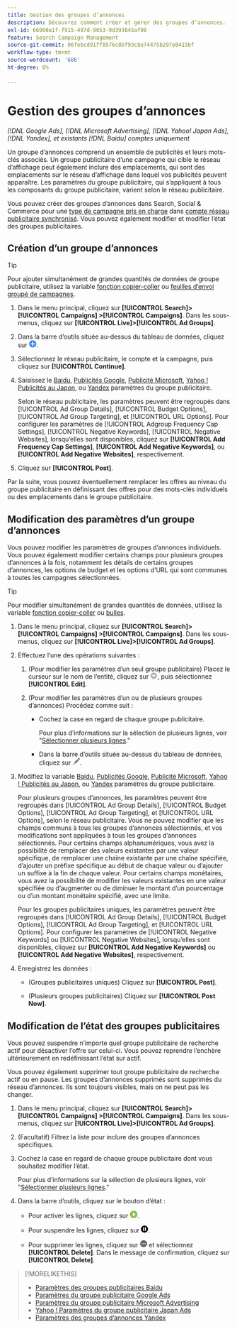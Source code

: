 ```yaml
---
title: Gestion des groupes d’annonces
description: Découvrez comment créer et gérer des groupes d’annonces.
exl-id: 66900a1f-f915-497d-9053-9d393845af08
feature: Search Campaign Management
source-git-commit: 06febcd91ff8576c8bf93c8e74475b297e0415bf
workflow-type: tm+mt
source-wordcount: '686'
ht-degree: 0%

---
```


# Gestion des groupes d’annonces

*[!DNL Google Ads], [!DNL Microsoft Advertising], [!DNL Yahoo! Japan Ads], [!DNL Yandex], et existants [!DNL Baidu] comptes uniquement*

Un groupe d’annonces comprend un ensemble de publicités et leurs mots-clés associés. Un groupe publicitaire d’une campagne qui cible le réseau d’affichage peut également inclure des emplacements, qui sont des emplacements sur le réseau d’affichage dans lequel vos publicités peuvent apparaître. Les paramètres du groupe publicitaire, qui s’appliquent à tous les composants du groupe publicitaire, varient selon le réseau publicitaire.

Vous pouvez créer des groupes d’annonces dans Search, Social &amp; Commerce pour une [type de campagne pris en charge](/help/search-social-commerce/introduction/supported-inventory.md) dans [compte réseau publicitaire synchronisé](/help/search-social-commerce/campaign-management/accounts/ad-network-account-about.md). Vous pouvez également modifier et modifier l’état des groupes publicitaires.

## Création d’un groupe d’annonces

>[!TIP]
>
>Pour ajouter simultanément de grandes quantités de données de groupe publicitaire, utilisez la variable [fonction copier-coller](/help/search-social-commerce/campaign-management/campaigns/copy-paste.md) ou [feuilles d’envoi groupé de campagnes](/help/search-social-commerce/campaign-management/bulksheets/bulksheet-about.md).

1. Dans le menu principal, cliquez sur **[!UICONTROL Search]> [!UICONTROL Campaigns] >[!UICONTROL Campaigns]**. Dans les sous-menus, cliquez sur **[!UICONTROL Live]>[!UICONTROL Ad Groups]**.

1. Dans la barre d’outils située au-dessus du tableau de données, cliquez sur ![Créer](/help/search-social-commerce/assets/add.png "Créer").

1. Sélectionnez le réseau publicitaire, le compte et la campagne, puis cliquez sur **[!UICONTROL Continue]**.

1. Saisissez le [Baidu](/help/search-social-commerce/campaign-management/campaigns/ad-group-settings-baidu.md), [Publicités Google](/help/search-social-commerce/campaign-management/campaigns/ad-group-settings-google.md), [Publicité Microsoft](/help/search-social-commerce/campaign-management/campaigns/ad-group-settings-microsoft.md), [Yahoo ! Publicités au Japon](/help/search-social-commerce/campaign-management/campaigns/ad-group-settings-yahoo-japan.md), ou [Yandex](/help/search-social-commerce/campaign-management/campaigns/ad-group-settings-yandex.md) paramètres du groupe publicitaire.

   Selon le réseau publicitaire, les paramètres peuvent être regroupés dans [!UICONTROL Ad Group Details], [!UICONTROL Budget Options], [!UICONTROL Ad Group Targeting], et [!UICONTROL URL Options]. Pour configurer les paramètres de [!UICONTROL Adgroup Frequency Cap Settings], [!UICONTROL Negative Keywords], [!UICONTROL Negative Websites], lorsqu’elles sont disponibles, cliquez sur **[!UICONTROL Add Frequency Cap Settings]**, **[!UICONTROL Add Negative Keywords]**, ou **[!UICONTROL Add Negative Websites]**, respectivement.

1. Cliquez sur **[!UICONTROL Post]**.

Par la suite, vous pouvez éventuellement remplacer les offres au niveau du groupe publicitaire en définissant des offres pour des mots-clés individuels ou des emplacements dans le groupe publicitaire.

## Modification des paramètres d’un groupe d’annonces

Vous pouvez modifier les paramètres de groupes d’annonces individuels. Vous pouvez également modifier certains champs pour plusieurs groupes d’annonces à la fois, notamment les détails de certains groupes d’annonces, les options de budget et les options d’URL qui sont communes à toutes les campagnes sélectionnées.

>[!TIP]
>
>Pour modifier simultanément de grandes quantités de données, utilisez la variable [fonction copier-coller](/help/search-social-commerce/campaign-management/campaigns/copy-paste.md) ou [bulles](/help/search-social-commerce/campaign-management/bulksheets/bulksheet-about.md).

1. Dans le menu principal, cliquez sur **[!UICONTROL Search]> [!UICONTROL Campaigns] >[!UICONTROL Campaigns]**. Dans les sous-menus, cliquez sur **[!UICONTROL Live]>[!UICONTROL Ad Groups]**.

1. Effectuez l’une des opérations suivantes :

   1. (Pour modifier les paramètres d’un seul groupe publicitaire) Placez le curseur sur le nom de l’entité, cliquez sur ![Icône Menu](/help/search-social-commerce/assets/arrow-dropdown-menu.png "Icône Menu"), puis sélectionnez **[!UICONTROL Edit]**.

   1. (Pour modifier les paramètres d’un ou de plusieurs groupes d’annonces) Procédez comme suit :

      * Cochez la case en regard de chaque groupe publicitaire.

        Pour plus d’informations sur la sélection de plusieurs lignes, voir &quot;[Sélectionner plusieurs lignes](/help/search-social-commerce/common-tasks/navigation-editing-selection/multiple-rows-select.md).&quot;

      * Dans la barre d’outils située au-dessus du tableau de données, cliquez sur ![Modifier](/help/search-social-commerce/assets/edit.png "Modifier").

1. Modifiez la variable [Baidu](/help/search-social-commerce/campaign-management/campaigns/ad-group-settings-baidu.md), [Publicités Google](/help/search-social-commerce/campaign-management/campaigns/ad-group-settings-google.md), [Publicité Microsoft](/help/search-social-commerce/campaign-management/campaigns/ad-group-settings-microsoft.md), [Yahoo ! Publicités au Japon](/help/search-social-commerce/campaign-management/campaigns/ad-group-settings-yahoo-japan.md), ou [Yandex](/help/search-social-commerce/campaign-management/campaigns/ad-group-settings-yandex.md) paramètres du groupe publicitaire.

   Pour plusieurs groupes d’annonces, les paramètres peuvent être regroupés dans [!UICONTROL Ad Group Details], [!UICONTROL Budget Options], [!UICONTROL Ad Group Targeting], et [!UICONTROL URL Options], selon le réseau publicitaire. Vous ne pouvez modifier que les champs communs à tous les groupes d’annonces sélectionnés, et vos modifications sont appliquées à tous les groupes d’annonces sélectionnés. Pour certains champs alphanumériques, vous avez la possibilité de remplacer des valeurs existantes par une valeur spécifique, de remplacer une chaîne existante par une chaîne spécifiée, d’ajouter un préfixe spécifique au début de chaque valeur ou d’ajouter un suffixe à la fin de chaque valeur. Pour certains champs monétaires, vous avez la possibilité de modifier les valeurs existantes en une valeur spécifiée ou d’augmenter ou de diminuer le montant d’un pourcentage ou d’un montant monétaire spécifié, avec une limite.

   Pour les groupes publicitaires uniques, les paramètres peuvent être regroupés dans [!UICONTROL Ad Group Details], [!UICONTROL Budget Options], [!UICONTROL Ad Group Targeting], et [!UICONTROL URL Options]. Pour configurer les paramètres de [!UICONTROL Negative Keywords] ou [!UICONTROL Negative Websites], lorsqu’elles sont disponibles, cliquez sur **[!UICONTROL Add Negative Keywords]** ou **[!UICONTROL Add Negative Websites]**, respectivement.

1. Enregistrez les données :

   * (Groupes publicitaires uniques) Cliquez sur **[!UICONTROL Post]**.

   * (Plusieurs groupes publicitaires) Cliquez sur **[!UICONTROL Post Now]**.

## Modification de l’état des groupes publicitaires

Vous pouvez suspendre n’importe quel groupe publicitaire de recherche actif pour désactiver l’offre sur celui-ci. Vous pouvez reprendre l’enchère ultérieurement en redéfinissant l’état sur actif.

Vous pouvez également supprimer tout groupe publicitaire de recherche actif ou en pause. Les groupes d’annonces supprimés sont supprimés du réseau d’annonces. Ils sont toujours visibles, mais on ne peut pas les changer.

1. Dans le menu principal, cliquez sur **[!UICONTROL Search]> [!UICONTROL Campaigns] >[!UICONTROL Campaigns]**. Dans les sous-menus, cliquez sur **[!UICONTROL Live]>[!UICONTROL Ad Groups]**.

1. (Facultatif) Filtrez la liste pour inclure des groupes d’annonces spécifiques.

1. Cochez la case en regard de chaque groupe publicitaire dont vous souhaitez modifier l’état.

   Pour plus d’informations sur la sélection de plusieurs lignes, voir &quot;[Sélectionner plusieurs lignes](/help/search-social-commerce/common-tasks/navigation-editing-selection/multiple-rows-select.md).&quot;

1. Dans la barre d’outils, cliquez sur le bouton d’état :
   * Pour activer les lignes, cliquez sur ![Activer](/help/search-social-commerce/assets/activate.png "Activer").

   * Pour suspendre les lignes, cliquez sur ![Pause](/help/search-social-commerce/assets/pause.png "Pause").

   * Pour supprimer les lignes, cliquez sur ![Plus](/help/search-social-commerce/assets/more.png "Plus") et sélectionnez **[!UICONTROL Delete]**. Dans le message de confirmation, cliquez sur **[!UICONTROL Delete]**.

>[!MORELIKETHIS]
>
>* [Paramètres des groupes publicitaires Baidu](/help/search-social-commerce/campaign-management/campaigns/ad-group-settings-baidu.md)
>* [Paramètres du groupe publicitaire Google Ads](/help/search-social-commerce/campaign-management/campaigns/ad-group-settings-google.md)
>* [Paramètres du groupe publicitaire Microsoft Advertising](/help/search-social-commerce/campaign-management/campaigns/ad-group-settings-microsoft.md)
>* [Yahoo ! Paramètres du groupe publicitaire Japan Ads](/help/search-social-commerce/campaign-management/campaigns/ad-group-settings-yahoo-japan.md)
>* [Paramètres des groupes d’annonces Yandex](/help/search-social-commerce/campaign-management/campaigns/ad-group-settings-yandex.md)

